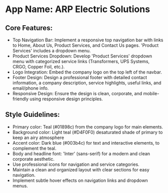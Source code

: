 # **App Name**: ARP Electric Solutions

## Core Features:

- Top Navigation Bar: Implement a responsive top navigation bar with links to Home, About Us, Product Services, and Contact Us pages. 'Product Services' includes a dropdown menu.
- Product Services Dropdown: Develop 'Product Services' dropdown menu with categorized service links (Transformers, UPS Systems, CRGO, Copper Foil, etc.).
- Logo Integration: Embed the company logo on the top left of the navbar.
- Footer Design: Design a professional footer with detailed contact information, a company description, service highlights, useful links, and email/phone info.
- Responsive Design: Ensure the design is clean, corporate, and mobile-friendly using responsive design principles.

## Style Guidelines:

- Primary color: Teal (#01898c) from the company logo for main elements.
- Background color: Light teal (#D4F0F0) desaturated shade of primary to keep an airy atmosphere
- Accent color: Dark blue (#003b4c) for text and interactive elements, to complement the teal.
- Body and headline font: 'Inter' (sans-serif) for a modern and clean corporate aesthetic.
- Use professional icons for navigation and service categories.
- Maintain a clean and organized layout with clear sections for easy navigation.
- Implement subtle hover effects on navigation links and dropdown menus.